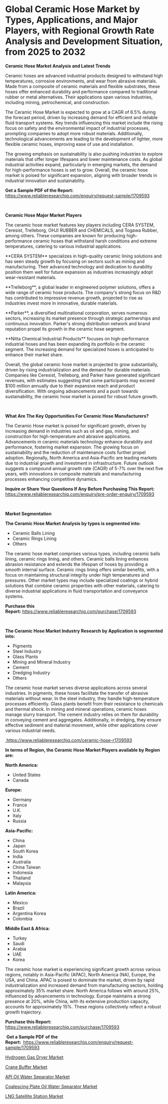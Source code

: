 <p><h1>Global Ceramic Hose Market by Types, Applications, and Major Players, with Regional Growth Rate Analysis and Development Situation, from 2025 to 2032</h1></p><p><strong>Ceramic Hose Market Analysis and Latest Trends</strong></p>
<p><p>Ceramic hoses are advanced industrial products designed to withstand high temperatures, corrosive environments, and wear from abrasive materials. Made from a composite of ceramic materials and flexible substrates, these hoses offer enhanced durability and performance compared to traditional rubber or metal alternatives. Their applications span various industries, including mining, petrochemical, and construction.</p><p>The Ceramic Hose Market is expected to grow at a CAGR of 6.5% during the forecast period, driven by increasing demand for efficient and reliable fluid transport systems. Key trends influencing this market include the rising focus on safety and the environmental impact of industrial processes, prompting companies to adopt more robust materials. Additionally, technological advancements are leading to the development of lighter, more flexible ceramic hoses, improving ease of use and installation. </p><p>The growing emphasis on sustainability is also pushing industries to explore materials that offer longer lifespans and lower maintenance costs. As global industrial activities expand, particularly in emerging markets, the demand for high-performance hoses is set to grow. Overall, the ceramic hose market is poised for significant expansion, aligning with broader trends in industrial innovation and sustainability.</p></p>
<p><strong>Get a Sample PDF of the Report:&nbsp;</strong> <a href="https://www.reliableresearchiq.com/enquiry/request-sample/1709593?utm_campaign=1834&utm_medium=2&utm_source=Github&utm_content=ia&utm_term=10042025&utm_id=ceramic-hose">https://www.reliableresearchiq.com/enquiry/request-sample/1709593</a></p>
<p>&nbsp;</p>
<p><strong>Ceramic Hose Major Market Players</strong></p>
<p><p>The ceramic hose market features key players including CERA SYSTEM, Ceresist, Trelleborg, OHJI RUBBER and CHEMICALS, and Togawa Rubber, among others. These companies are known for producing high-performance ceramic hoses that withstand harsh conditions and extreme temperatures, catering to various industrial applications.</p><p>**CERA SYSTEM** specializes in high-quality ceramic lining solutions and has seen steady growth by focusing on sectors such as mining and manufacturing. Their advanced technology and dedication to durability position them well for future expansion as industries increasingly adopt wear-resistant materials.</p><p>**Trelleborg**, a global leader in engineered polymer solutions, offers a wide range of ceramic hose products. The company's strong focus on R&D has contributed to impressive revenue growth, projected to rise as industries invest more in innovative, durable materials.</p><p>**Parker**, a diversified multinational corporation, serves numerous sectors, increasing its market presence through strategic partnerships and continuous innovation. Parker's strong distribution network and brand reputation propel its growth in the ceramic hose segment.</p><p>**Nitta Chemical Industrial Products** focuses on high-performance industrial hoses and has been expanding its portfolio in the ceramic segment. The increasing demand for specialized hoses is anticipated to enhance their market share.</p><p>Overall, the global ceramic hose market is projected to grow substantially, driven by rising industrialization and the demand for durable materials. Companies like Ceresist, Trelleborg, and Parker have generated significant revenues, with estimates suggesting that some participants may exceed $100 million annually due to their expansive reach and product diversification. With ongoing advancements and a push towards sustainability, the ceramic hose market is poised for robust future growth.</p></p>
<p>&nbsp;</p>
<p><strong>What Are The Key Opportunities For Ceramic Hose Manufacturers?</strong></p>
<p><p>The Ceramic Hose market is poised for significant growth, driven by increasing demand in industries such as oil and gas, mining, and construction for high-temperature and abrasive applications. Advancements in ceramic materials technology enhance durability and performance, fostering market expansion. The growing focus on sustainability and the reduction of maintenance costs further propel adoption. Regionally, North America and Asia-Pacific are leading markets due to industrial growth and investment in infrastructure. Future outlook suggests a compound annual growth rate (CAGR) of 5-7% over the next five years, with innovations in composite materials and manufacturing processes enhancing competitive dynamics.</p></p>
<p><strong>Inquire or Share Your Questions If Any Before Purchasing This Report:</strong> <a href="https://www.reliableresearchiq.com/enquiry/pre-order-enquiry/1709593?utm_campaign=1834&utm_medium=2&utm_source=Github&utm_content=ia&utm_term=10042025&utm_id=ceramic-hose">https://www.reliableresearchiq.com/enquiry/pre-order-enquiry/1709593</a></p>
<p>&nbsp;</p>
<p><strong>Market Segmentation</strong></p>
<p><strong>The Ceramic Hose Market Analysis by types is segmented into:</strong></p>
<p><ul><li>Ceramic Balls Lining</li><li>Ceramic Rings Lining</li><li>Others</li></ul></p>
<p><p>The ceramic hose market comprises various types, including ceramic balls lining, ceramic rings lining, and others. Ceramic balls lining enhances abrasion resistance and extends the lifespan of hoses by providing a smooth internal surface. Ceramic rings lining offers similar benefits, with a focus on maintaining structural integrity under high temperatures and pressures. Other market types may include specialized coatings or hybrid solutions that combine ceramic properties with other materials, catering to diverse industrial applications in fluid transportation and conveyance systems.</p></p>
<p><strong>Purchase this Report:&nbsp;</strong><a href="https://www.reliableresearchiq.com/purchase/1709593?utm_campaign=1834&utm_medium=2&utm_source=Github&utm_content=ia&utm_term=10042025&utm_id=ceramic-hose">https://www.reliableresearchiq.com/purchase/1709593</a></p>
<p>&nbsp;</p>
<p><strong>The Ceramic Hose Market Industry Research by Application is segmented into:</strong></p>
<p><ul><li>Pigments</li><li>Steel Industry</li><li>Glass Plants</li><li>Mining and Mineral Industry</li><li>Cement</li><li>Dredging Industry</li><li>Others</li></ul></p>
<p><p>The ceramic hose market serves diverse applications across several industries. In pigments, these hoses facilitate the transfer of abrasive materials without wear. In the steel industry, they handle high-temperature processes efficiently. Glass plants benefit from their resistance to chemicals and thermal shock. In mining and mineral operations, ceramic hoses manage slurry transport. The cement industry relies on them for durability in conveying cement and aggregates. Additionally, in dredging, they ensure effective sediment and material movement, while other applications cover various industrial needs.</p></p>
<p><a href="https://www.reliableresearchiq.com/ceramic-hose-r1709593?utm_campaign=1834&utm_medium=2&utm_source=Github&utm_content=ia&utm_term=10042025&utm_id=ceramic-hose">&nbsp;https://www.reliableresearchiq.com/ceramic-hose-r1709593</a></p>
<p><strong>In terms of Region, the Ceramic Hose Market Players available by Region are:</strong></p>
<p>
    <p> <strong> North America: </strong>
        <ul>
            <li>United States</li>
            <li>Canada</li>
        </ul>
        </p> 
    <p> <strong> Europe: </strong>
        <ul>
            <li>Germany</li>
            <li>France</li>
            <li>U.K.</li>
            <li>Italy</li>
            <li>Russia</li>
        </ul>
        </p> 
    <p> <strong> Asia-Pacific: </strong>
        <ul>
            <li>China</li>
            <li>Japan</li>
            <li>South Korea</li>
            <li>India</li>
            <li>Australia</li>
            <li>China Taiwan</li>
            <li>Indonesia</li>
            <li>Thailand</li>
            <li>Malaysia</li>
        </ul>
        </p> 
    <p> <strong> Latin America: </strong>
        <ul>
            <li>Mexico</li>
            <li>Brazil</li>
            <li>Argentina Korea</li>
            <li>Colombia</li>
        </ul>
        </p> 
    <p> <strong> Middle East & Africa: </strong>
        <ul>
            <li>Turkey</li>
            <li>Saudi</li>
            <li>Arabia</li>
            <li>UAE</li>
            <li>Korea</li>
        </ul>
    </p>
    </p>
<p><p>The ceramic hose market is experiencing significant growth across various regions, notably in Asia-Pacific (APAC), North America (NA), Europe, the USA, and China. APAC is poised to dominate the market, driven by rapid industrialization and increased demand from manufacturing sectors, holding approximately 35% market share. North America follows with around 25%, influenced by advancements in technology. Europe maintains a strong presence at 20%, while China, with its extensive production capacity, accounts for approximately 15%. These regions collectively reflect a robust growth trajectory.</p></p>
<p><strong>Purchase this Report: </strong><a href="https://www.reliableresearchiq.com/purchase/1709593?utm_campaign=1834&utm_medium=2&utm_source=Github&utm_content=ia&utm_term=10042025&utm_id=ceramic-hose">https://www.reliableresearchiq.com/purchase/1709593</a></p>
<p>&nbsp;<strong>Get a Sample PDF of the Report:&nbsp;&nbsp;</strong><a href="https://www.reliableresearchiq.com/enquiry/request-sample/1709593?utm_campaign=1834&utm_medium=2&utm_source=Github&utm_content=ia&utm_term=10042025&utm_id=ceramic-hose">https://www.reliableresearchiq.com/enquiry/request-sample/1709593</a></p>
<p><strong></strong></p>
<p><p><a href="https://github.com/provorikovar/Market-Research-Report-List-7/blob/main/hydrogen-gas-dryer-market.md?utm_campaign=1834&utm_medium=2&utm_source=Github&utm_content=ia&utm_term=10042025&utm_id=ceramic-hose">Hydrogen Gas Dryer Market</a></p><p><a href="https://github.com/FahadAhmed223/Market-Research-Report-List-2/blob/main/crane-buffer-market.md?utm_campaign=1834&utm_medium=2&utm_source=Github&utm_content=ia&utm_term=10042025&utm_id=ceramic-hose">Crane Buffer Market</a></p><p><a href="https://github.com/angelajermaine/Market-Research-Report-List-6/blob/main/api-oil-water-separator-market.md?utm_campaign=1834&utm_medium=2&utm_source=Github&utm_content=ia&utm_term=10042025&utm_id=ceramic-hose">API Oil Water Separator Market</a></p><p><a href="https://github.com/NargisHussain432/Market-Research-Report-List-2/blob/main/coalescing-plate-oil-water-separator-market.md?utm_campaign=1834&utm_medium=2&utm_source=Github&utm_content=ia&utm_term=10042025&utm_id=ceramic-hose">Coalescing Plate Oil Water Separator Market</a></p><p><a href="https://github.com/CliffMedina6/Market-Research-Report-List-7/blob/main/lng-satellite-station-market.md?utm_campaign=1834&utm_medium=2&utm_source=Github&utm_content=ia&utm_term=10042025&utm_id=ceramic-hose">LNG Satellite Station Market</a></p></p>